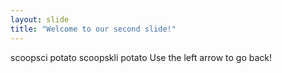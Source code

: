 ```yaml
---
layout: slide
title: "Welcome to our second slide!"
---
```

scoopsci potato scoopskli potato
Use the left arrow to go back!
